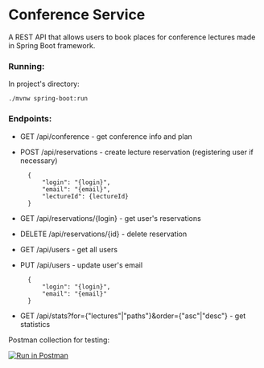 # Conference Service

A REST API that allows users to book places for conference lectures made in Spring Boot framework.

### Running:

In project's directory:

    ./mvnw spring-boot:run

### Endpoints:

- GET /api/conference - get conference info and plan
- POST /api/reservations - create lecture reservation (registering user if necessary)

        {
            "login": "{login}",
            "email": "{email}",
            "lectureId": {lectureId}
        }

- GET /api/reservations/{login} - get user's reservations
- DELETE /api/reservations/{id} - delete reservation
- GET /api/users - get all users
- PUT /api/users - update user's email

        {
            "login": "{login}",
            "email": "{email}"
        }

- GET /api/stats?for={"lectures"|"paths"}&order={"asc"|"desc"} - get statistics

Postman collection for testing:

[![Run in Postman](https://run.pstmn.io/button.svg)](https://app.getpostman.com/run-collection/2730052-38760c4c-13fd-46d7-ab3d-41f3eaba7e34?action=collection%2Ffork&source=rip_markdown&collection-url=entityId%3D2730052-38760c4c-13fd-46d7-ab3d-41f3eaba7e34%26entityType%3Dcollection%26workspaceId%3D7cc53cfd-41d7-4e0c-83e4-fbe884b9236e)